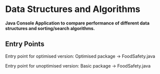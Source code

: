 # Data Structures and Algorithms

**Java Console Application to compare performance of different data structures and sorting/search algorithms.**

## Entry Points

Entry point for optimised version:
Optimised package -> FoodSafety.java


Entry point for unoptimised version:
Basic package -> FoodSafety.java
